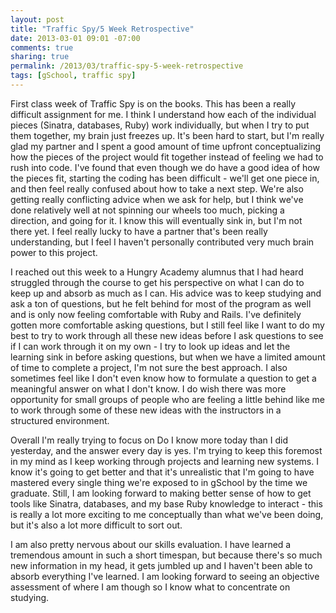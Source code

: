 ```yaml
---
layout: post
title: "Traffic Spy/5 Week Retrospective"
date: 2013-03-01 09:01 -07:00
comments: true
sharing: true
permalink: /2013/03/traffic-spy-5-week-retrospective
tags: [gSchool, traffic spy]
---
```


First class week of Traffic Spy is on the books.  This has been a really difficult assignment for me.  I think I understand how each of the individual pieces (Sinatra, databases, Ruby) work individually, but when I try to put them together, my brain just freezes up.  It's been hard to start, but I'm really glad my partner and I spent a good amount of time upfront conceptualizing how the pieces of the project would fit together instead of feeling we had to rush into code.  I've found that even though we do have a good idea of how the pieces fit, starting the coding has been difficult - we'll get one piece in, and then feel really confused about how to take a next step.  We're also getting really conflicting advice when we ask for help, but I think we've done relatively well at not spinning our wheels too much, picking a direction, and going for it.  I know this will eventually sink in, but I'm not there yet.  I feel really lucky to have a partner that's been really understanding, but I feel I haven't personally contributed very much brain power to this project.

I reached out this week to a Hungry Academy alumnus that I had heard struggled through the course to get his perspective on what I can do to keep up and absorb as much as I can.  His advice was to keep studying and ask a ton of questions, but he felt behind for most of the program as well and is only now feeling comfortable with Ruby and Rails.  I've definitely gotten more comfortable asking questions, but I still feel like I want to do my best to try to work through all these new ideas before I ask questions to see if I can work through it on my own - I try to look up ideas and let the learning sink in before asking questions, but when we have a limited amount of time to complete a project, I'm not sure the best approach.  I also sometimes feel like I don't even know how to formulate a question to get a meaningful answer on what I don't know.  I do wish there was more opportunity for small groups of people who are feeling a little behind like me to work through some of these new ideas with the instructors in a structured environment.

Overall I'm really trying to focus on Do I know more today than I did yesterday, and the answer every day is yes.  I'm trying to keep this foremost in my mind as I keep working through projects and learning new systems.  I know it's going to get better and that it's unrealistic that I'm going to have mastered every single thing we're exposed to in gSchool by the time we graduate.  Still, I am looking forward to making better sense of how to get tools like Sinatra, databases, and my base Ruby knowledge to interact - this is really a lot more exciting to me conceptually than what we've been doing, but it's also a lot more difficult to sort out.

I am also pretty nervous about our skills evaluation.  I have learned a tremendous amount in such a short timespan, but because there's so much new information in my head, it gets jumbled up and I haven't been able to absorb everything I've learned.  I am looking forward to seeing an objective assessment of where I am though so I know what to concentrate on studying.

